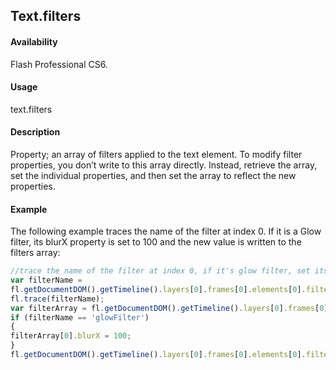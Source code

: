 ## Text.filters

#### Availability

Flash Professional CS6.

#### Usage

text.filters

#### Description

Property; an array of filters applied to the text element. To modify filter properties, you don’t write to this array directly. Instead, retrieve the array, set the individual properties, and then set the array to reflect the new properties.

#### Example

The following example traces the name of the filter at index 0. If it is a Glow filter, its blurX property is set to 100 and the new value is written to the filters array:

```javascript
//trace the name of the filter at index 0, if it's glow filter, set its blurX to 100
var filterName =
fl.getDocumentDOM().getTimeline().layers[0].frames[0].elements[0].filters[0].name;
fl.trace(filterName);
var filterArray = fl.getDocumentDOM().getTimeline().layers[0].frames[0].elements[0].filters;
if (filterName == 'glowFilter')
{
filterArray[0].blurX = 100;
}
fl.getDocumentDOM().getTimeline().layers[0].frames[0].elements[0].filters = filterArray;

```
